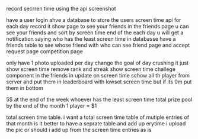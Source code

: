 
record secrren time using the api 
screenshot

have a user login 
ahve a database to store the users screen time api 
for each day 
record it 
show page to see your friends 
in the friends page u can see your friends and sort by screen time 
end of the each day u will get a notification saying who has the least screen time 
in databasse have a friends table to see whose friend with who can see 
friend page and accept request page 
competition page

only have 1 photo uploaded per day
change the goal of day 
crushing it just show screen time 
remove rank and streak
show screen time challege component in the friends in update
on screen time schow all th player from server and put them in leaderboard with lowset screen time but if its 0m put them in bottom

5$ at the end of the week whoever has the least screen time 
total prize pool by the end of the month 
1 player = $1 

total screen time table. 
i want a total screen time table of mutiple entries of that month 
is it better to have a seprate table and add up erytime i upload the pic or should i add up from the screen time entries as is